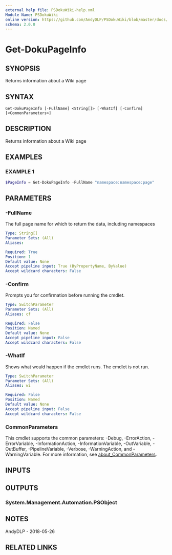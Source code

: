 ```yaml
---
external help file: PSDokuWiki-help.xml
Module Name: PSDokuWiki
online version: https://github.com/AndyDLP/PSDokuWiki/blob/master/docs/Get-DokuPageInfo.md
schema: 2.0.0
---
```


# Get-DokuPageInfo

## SYNOPSIS
Returns information about a Wiki page

## SYNTAX

```
Get-DokuPageInfo [-FullName] <String[]> [-WhatIf] [-Confirm] [<CommonParameters>]
```

## DESCRIPTION
Returns information about a Wiki page

## EXAMPLES

### EXAMPLE 1
```powershell
$PageInfo = Get-DokuPageInfo -FullName "namespace:namespace:page"
```

## PARAMETERS

### -FullName
The full page name for which to return the data, including namespaces

```yaml
Type: String[]
Parameter Sets: (All)
Aliases:

Required: True
Position: 1
Default value: None
Accept pipeline input: True (ByPropertyName, ByValue)
Accept wildcard characters: False
```

### -Confirm
Prompts you for confirmation before running the cmdlet.

```yaml
Type: SwitchParameter
Parameter Sets: (All)
Aliases: cf

Required: False
Position: Named
Default value: None
Accept pipeline input: False
Accept wildcard characters: False
```

### -WhatIf
Shows what would happen if the cmdlet runs. The cmdlet is not run.

```yaml
Type: SwitchParameter
Parameter Sets: (All)
Aliases: wi

Required: False
Position: Named
Default value: None
Accept pipeline input: False
Accept wildcard characters: False
```

### CommonParameters
This cmdlet supports the common parameters: -Debug, -ErrorAction, -ErrorVariable, -InformationAction, -InformationVariable, -OutVariable, -OutBuffer, -PipelineVariable, -Verbose, -WarningAction, and -WarningVariable. For more information, see [about_CommonParameters](http://go.microsoft.com/fwlink/?LinkID=113216).

## INPUTS

## OUTPUTS

### System.Management.Automation.PSObject
## NOTES
AndyDLP - 2018-05-26

## RELATED LINKS
